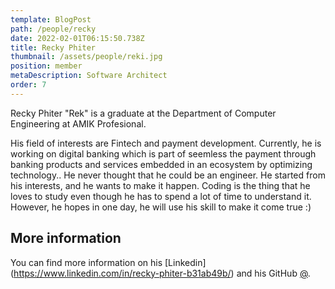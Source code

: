 ```yaml
---
template: BlogPost
path: /people/recky
date: 2022-02-01T06:15:50.738Z
title: Recky Phiter
thumbnail: /assets/people/reki.jpg
position: member
metaDescription: Software Architect
order: 7
---
```


Recky Phiter "Rek" is a graduate at the Department of Computer Engineering at AMIK Profesional.

His field of interests are Fintech and payment development. Currently, he is working on digital banking which is part of seemless the payment through banking products and services embedded in an ecosystem by optimizing technology.. He never thought that he could be an engineer. He started from his interests, and he wants to make it happen. Coding is the thing that he loves to study even though he has to spend a lot of time to understand it. However, he hopes in one day, he will use his skill to make it come true :)

## More information

You can find more information on his [Linkedin] (https://www.linkedin.com/in/recky-phiter-b31ab49b/)  and his GitHub [@](https://#).
